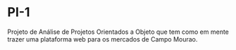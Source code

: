 # PI-1
Projeto de Análise de Projetos Orientados a Objeto que tem como em mente trazer uma plataforma web para os mercados de Campo Mourao.
